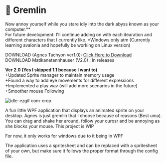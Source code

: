 # 📄 Gremlin 
Now annoy yourself while you stare idly into the dark abyss known as your computer.**<br>
For future development: I'll continue adding on with each itearation and different characters that I currently like.
*Windows only atm (Currently learning avalonia and hopefully be working on Linux version)<br>

DOWNLOAD (Agnes Tachyon ver1.0): [Click Here to Download](https://github.com/KurtVelasco/Desktop_Gremlin/releases/download/v.1.2/Desktop_Gremlin_Tachyon.zip) <br>
DOWNLOAD Matikanetannhauser (V2.0) : In releases

**Ver 2.0 (Yes I skipped 1.1 because I want to)**<br>
+Updated Sprite manager to maintain memory usage<br>
+Found a way to add eye movements for different expressions<br>
+Implemented a play wav (will add more scenarios in the future)<br>
+Smoother mouse Following<br>


![idle-ezgif com-crop](https://github.com/user-attachments/assets/97495dc4-1a5c-4e11-ac2f-cbf3c882adfe)

A fun little WPF application that displays an animated sprite on your desktop. Agnes is just gremlin that I choose because of reasons (Best uma).
You can drag and shake her around, follow your curosr and be annoying as she blocks your mouse. This project is WIP 

For now, it only works for windows due to it being in WPF

The application uses a spritesheet and can be replaced with a spritesheet of your own, but make sure it follows the proper format through the config file.
